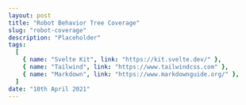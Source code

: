 ```yaml
---
layout: post
title: "Robot Behavior Tree Coverage"
slug: "robot-coverage"
description: "Placeholder"
tags:
  [
    { name: "Svelte Kit", link: "https://kit.svelte.dev/" },
    { name: "Tailwind", link: "https://www.tailwindcss.com" },
    { name: "Markdown", link: "https://www.markdownguide.org/" },
  ]
date: "10th April 2021"
---
```


<script>
  import PDF from  "$lib/components/PDF.svelte"
</script>


<PDF filename='/ICRA_2023_Canopy.pdf'/>